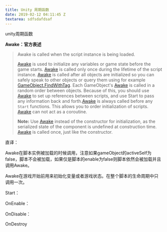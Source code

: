 ```yaml
---
title: Unity 周期函数
date: 2019-02-12 04:11:45 Z
textarea: sdfsdafdsaf
---
```


unity周期函数

**Awake：官方表述**

> Awake is called when the script instance is being loaded.
>
> [Awake](https://docs.unity3d.com/ScriptReference/MonoBehaviour.Awake.html) is used to initialize any variables or game state before the game starts. [Awake](https://docs.unity3d.com/ScriptReference/MonoBehaviour.Awake.html) is called only once during the lifetime of the script instance. [Awake](https://docs.unity3d.com/ScriptReference/MonoBehaviour.Awake.html) is called after all objects are initialized so you can safely speak to other objects or query them using for example [GameObject.FindWithTag](https://docs.unity3d.com/ScriptReference/GameObject.FindWithTag.html). Each GameObject's [Awake](https://docs.unity3d.com/ScriptReference/MonoBehaviour.Awake.html) is called in a random order between objects. Because of this, you should use [Awake](https://docs.unity3d.com/ScriptReference/MonoBehaviour.Awake.html) to set up references between scripts, and use Start to pass any information back and forth.[Awake](https://docs.unity3d.com/ScriptReference/MonoBehaviour.Awake.html) is always called before any `Start` functions. This allows you to order initialization of scripts. [Awake](https://docs.unity3d.com/ScriptReference/MonoBehaviour.Awake.html) can not act as a coroutine.  
>   
> **Note:** Use [Awake](https://docs.unity3d.com/ScriptReference/MonoBehaviour.Awake.html) instead of the constructor for initialization, as the serialized state of the component is undefined at construction time. [Awake](https://docs.unity3d.com/ScriptReference/MonoBehaviour.Awake.html) is called once, just like the constructor.

直译：

Awake在脚本实例被加载的时候调用，注意如果gameObject的activeSelf为false，脚本不会被加载，如果仅是脚本的enable为false则脚本依然会被加载并且调用Awake。

Awake在游戏开始前用来初始化变量或者游戏状态。在整个脚本的生命周期中只调用一次。

Start：

OnEnable：

OnDisable：

OnDestroy